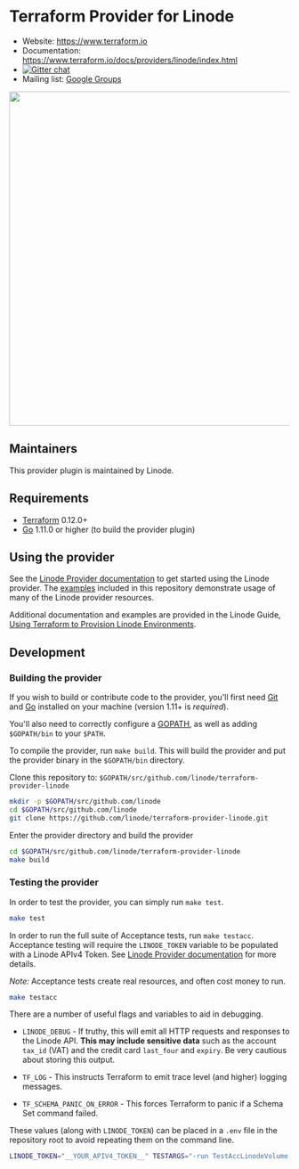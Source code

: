# Terraform Provider for Linode

- Website: <https://www.terraform.io>
- Documentation: <https://www.terraform.io/docs/providers/linode/index.html>
- [![Gitter chat](https://badges.gitter.im/hashicorp-terraform/Lobby.png)](https://gitter.im/hashicorp-terraform/Lobby)
- Mailing list: [Google Groups](http://groups.google.com/group/terraform-tool)

<img src="https://cdn.rawgit.com/hashicorp/terraform-website/master/content/source/assets/images/logo-hashicorp.svg" width="600px">

## Maintainers

This provider plugin is maintained by Linode.

## Requirements

- [Terraform](https://www.terraform.io/downloads.html) 0.12.0+
- [Go](https://golang.org/doc/install) 1.11.0 or higher (to build the provider plugin)

## Using the provider

See the [Linode Provider documentation](https://www.terraform.io/docs/providers/linode/index.html) to get started using the Linode provider.  The [examples](https://github.com/linode/terraform-provider-linode/tree/master/examples) included in this repository demonstrate usage of many of the Linode provider resources.

Additional documentation and examples are provided in the Linode Guide, [Using Terraform to Provision Linode Environments](https://linode.com/docs/platform/how-to-build-your-infrastructure-using-terraform-and-linode/).

## Development

### Building the provider

If you wish to build or contribute code to the provider, you'll first need [Git](https://git-scm.com/downloads) and [Go](http://www.golang.org) installed on your machine (version 1.11+ is *required*).

You'll also need to correctly configure a [GOPATH](http://golang.org/doc/code.html#GOPATH), as well as adding `$GOPATH/bin` to your `$PATH`.

To compile the provider, run `make build`. This will build the provider and put the provider binary in the `$GOPATH/bin` directory.

Clone this repository to: `$GOPATH/src/github.com/linode/terraform-provider-linode`

```sh
mkdir -p $GOPATH/src/github.com/linode
cd $GOPATH/src/github.com/linode
git clone https://github.com/linode/terraform-provider-linode.git
```

Enter the provider directory and build the provider

```sh
cd $GOPATH/src/github.com/linode/terraform-provider-linode
make build
```

### Testing the provider

In order to test the provider, you can simply run `make test`.

```sh
make test
```

In order to run the full suite of Acceptance tests, run `make testacc`. Acceptance testing will require the `LINODE_TOKEN` variable to be populated with a Linode APIv4 Token.  See [Linode Provider documentation](https://www.terraform.io/docs/providers/linode/index.html) for more details.

*Note:* Acceptance tests create real resources, and often cost money to run.

```sh
make testacc
```

There are a number of useful flags and variables to aid in debugging.

- `LINODE_DEBUG` - If truthy, this will emit all HTTP requests and responses to the Linode API.  **This may include sensitive data** such as the account `tax_id` (VAT) and the credit card `last_four` and `expiry`.  Be very cautious about storing this output.

- `TF_LOG` - This instructs Terraform to emit trace level (and higher) logging messages.

- `TF_SCHEMA_PANIC_ON_ERROR` - This forces Terraform to panic if a Schema Set command failed.

These values (along with `LINODE_TOKEN`) can be placed in a `.env` file in the repository root to avoid repeating them on the command line.

```sh
LINODE_TOKEN="__YOUR_APIV4_TOKEN__" TESTARGS="-run TestAccLinodeVolume -count=1"  make testacc
```
